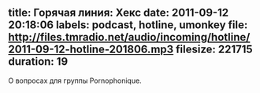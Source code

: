 title: Горячая линия: Хекс
date: 2011-09-12 20:18:06
labels: podcast, hotline, umonkey
file: http://files.tmradio.net/audio/incoming/hotline/2011-09-12-hotline-201806.mp3
filesize: 221715
duration: 19
---
О вопросах для группы Pornophonique.
